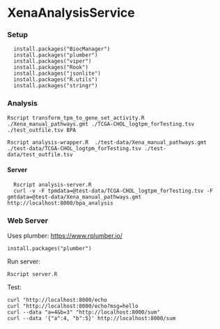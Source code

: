 # XenaAnalysisService

### Setup

      install.packages("BiocManager")
      install.packages("plumber")
      install.packages("viper")
      install.packages("Rook")
      install.packages("jsonlite")
      install.packages("R.utils")
      install.packages("stringr")

### Analysis 


    Rscript transform_tpm_to_gene_set_activity.R ./Xena_manual_pathways.gmt ./TCGA-CHOL_logtpm_forTesting.tsv ./test_outfile.tsv BPA
    
    Rscript analysis-wrapper.R  ./test-data/Xena_manual_pathways.gmt ./test-data/TCGA-CHOL_logtpm_forTesting.tsv ./test-data/test_outfile.tsv 
    
#### Server


      Rscript analysis-server.R
      curl -v -F tpmdata=@test-data/TCGA-CHOL_logtpm_forTesting.tsv -F gmtdata=@test-data/Xena_manual_pathways.gmt http://localhost:8000/bpa_analysis



### Web Server

Uses plumber: https://www.rplumber.io/  

    install.packages("plumber")
   
Run server:

    Rscript server.R
   
Test:

    curl "http://localhost:8000/echo
    curl "http://localhost:8000/echo?msg=hello
    curl --data "a=4&b=3" "http://localhost:8000/sum"
    curl --data '{"a":4, "b":5}' http://localhost:8000/sum
   


